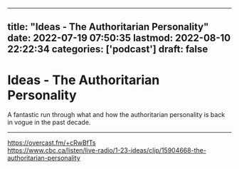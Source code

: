 
---
title: "Ideas - The Authoritarian Personality"
date: 2022-07-19 07:50:35
lastmod: 2022-08-10 22:22:34
categories: ['podcast']
draft: false
---


# Ideas - The Authoritarian Personality
A fantastic run through what and how the authoritarian personality is back in vogue in the past decade.

---

https://overcast.fm/+cRwBfTs  
https://www.cbc.ca/listen/live-radio/1-23-ideas/clip/15904668-the-authoritarian-personality

<!-- #public #podcast -->

<!-- {BearID:93C15AE4-22A4-485B-9FB0-CB375BE67989-54386-000012B26C67C02A} -->
